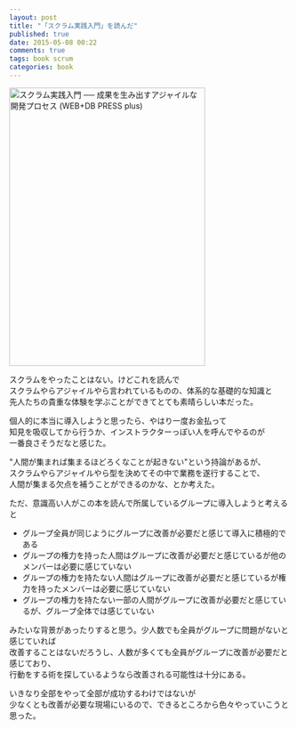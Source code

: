 ```yaml
---
layout: post
title: "「スクラム実践入門」を読んだ"
published: true
date: 2015-05-08 00:22
comments: true
tags: book scrum
categories: book
---
```


<a href="http://www.amazon.co.jp/%E3%82%B9%E3%82%AF%E3%83%A9%E3%83%A0%E5%AE%9F%E8%B7%B5%E5%85%A5%E9%96%80-%E6%88%90%E6%9E%9C%E3%82%92%E7%94%9F%E3%81%BF%E5%87%BA%E3%81%99%E3%82%A2%E3%82%B8%E3%83%A3%E3%82%A4%E3%83%AB%E3%81%AA%E9%96%8B%E7%99%BA%E3%83%97%E3%83%AD%E3%82%BB%E3%82%B9-WEB-PRESS-plus/dp/4774172367%3FSubscriptionId%3D0AVSM5SVKRWTFMG7ZR82%26tag%3D13nightcrows-22%26linkCode%3Dxm2%26camp%3D2025%26creative%3D165953%26creativeASIN%3D4774172367" target="_blank" title="スクラム実践入門 ── 成果を生み出すアジャイルな開発プロセス (WEB+DB PRESS plus)"><img src="http://ecx.images-amazon.com/images/I/51ABflXRwZL.jpg" width="352" height="500" alt="スクラム実践入門 ── 成果を生み出すアジャイルな開発プロセス (WEB+DB PRESS plus)" /></a>

スクラムをやったことはない。けどこれを読んで  
スクラムやらアジャイルやら言われているものの、体系的な基礎的な知識と  
先人たちの貴重な体験を学ぶことができてとても素晴らしい本だった。  
  
個人的に本当に導入しようと思ったら、やはり一度お金払って  
知見を吸収してから行うか、インストラクターっぽい人を呼んでやるのが  
一番良さそうだなと感じた。  
  
"人間が集まれば集まるほどろくなことが起きない"という持論があるが、  
スクラムやらアジャイルやら型を決めてその中で業務を遂行することで、  
人間が集まる欠点を補うことができるのかな、とか考えた。  
  
ただ、意識高い人がこの本を読んで所属しているグループに導入しようと考えると  
  
- グループ全員が同じようにグループに改善が必要だと感じて導入に積極的である
- グループの権力を持った人間はグループに改善が必要だと感じているが他のメンバーは必要に感じていない
- グループの権力を持たない人間はグループに改善が必要だと感じているが権力を持ったメンバーは必要に感じていない
- グループの権力を持たない一部の人間がグループに改善が必要だと感じているが、グループ全体では感じていない

みたいな背景があったりすると思う。少人数でも全員がグループに問題がないと感じていれば  
改善することはないだろうし、人数が多くても全員がグループに改善が必要だと感じており、  
行動をする術を探しているようなら改善される可能性は十分にある。  
  
いきなり全部をやって全部が成功するわけではないが  
少なくとも改善が必要な現場にいるので、できるところから色々やっていこうと思った。  



